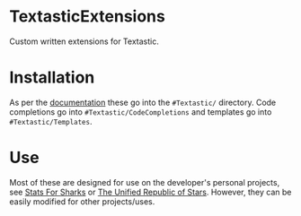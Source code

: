 # TextasticExtensions
Custom written extensions for Textastic.

# Installation
As per the [documentation](https://github.com/blach/Textastic-Customization) these go into the `#Textastic/` directory. Code completions go into `#Textastic/CodeCompletions` and templates go into `#Textastic/Templates`.

# Use
Most of these are designed for use on the developer's personal projects, see [Stats For Sharks](https://www.statsforsharks) or [The Unified Republic of Stars](https://unifiedrepublicofstars.com). However, they can be easily modified for other projects/uses.
